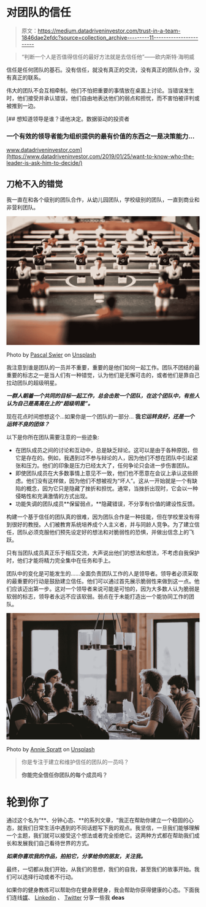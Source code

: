# 对团队的信任

> 原文：<https://medium.datadriveninvestor.com/trust-in-a-team-1846dae2efdc?source=collection_archive---------11----------------------->

> “判断一个人是否值得信任的最好方法就是去信任他”——欧内斯特·海明威

信任是任何团队的基石。没有信任，就没有真正的交流，没有真正的团队合作，没有真正的联系。

伟大的团队不会互相牵制。他们不怕把重要的事情放在桌面上讨论。当错误发生时，他们接受并承认错误，他们自由地表达他们的弱点和担忧，而不害怕被评判或被推到一边。

[](https://www.datadriveninvestor.com/2019/01/25/want-to-know-who-the-leader-is-ask-him-to-decide/) [## 想知道领导是谁？请他决定。数据驱动的投资者

### 一个有效的领导者能为组织提供的最有价值的东西之一是决策能力…

www.datadriveninvestor.com](https://www.datadriveninvestor.com/2019/01/25/want-to-know-who-the-leader-is-ask-him-to-decide/) 

## 刀枪不入的错觉

我一直在和各个级别的团队合作，从幼儿园团队，学校级别的团队，一直到商业和非营利团队。

![](img/91a1011568f0f7c0e8c2536caca3f830.png)

Photo by [Pascal Swier](https://unsplash.com/@pascalswier16?utm_source=unsplash&utm_medium=referral&utm_content=creditCopyText) on [Unsplash](https://unsplash.com/s/photos/team?utm_source=unsplash&utm_medium=referral&utm_content=creditCopyText)

我注意到谁是团队的一员并不重要，重要的是他们如何一起工作。团队不团结的最重要的标志之一是当人们有一种错觉，认为他们是无懈可击的，或者他们是靠自己拉动团队的超级明星。

***一群人朝着一个共同的目标一起工作，总会击败一个团队，在这个团队中，有些人认为自己是高高在上的“超级明星”。***

现在花点时间想想这个…如果你是一个团队的一部分… **我*它运转良好，还是一个运转不良的团体？***

以下是你所在团队需要注意的一些迹象:

*   在团队成员之间的讨论和互动中，总是缺乏辩论。这可以是由于各种原因，但它是存在的。例如，我遇到过不参与辩论的人，因为他们不想在团队中引起紧张和压力。他们的印象是压力已经太大了，任何争论只会进一步伤害团队。
*   即使团队成员在大多数事情上意见不一致，他们也不愿意在会议上承认这些顾虑。他们没有这样做，因为他们不想被视为“坏人”。这从一开始就是一个有缺陷的概念，因为它只是隐藏了挫折和担忧。通常，当挫折出现时，它会以一种侵略性和充满激情的方式出现。
*   功能失调的团队成员**保留弱点，**隐藏错误，不分享有价值的建设性反馈。

构建一个基于信任的团队真的很难，因为团队合作是一种技能，但在学校里没有得到很好的教授。人们被教育系统培养成个人主义者，并与同龄人竞争。为了建立信任，团队必须克服他们预先设定好的想法和对脆弱性的恐惧，并做出信念上的飞跃。

只有当团队成员真正乐于相互交流，大声说出他们的想法和想法，不考虑自我保护时，他们才能将精力完全集中在任务和手上。

团队中的变化是可能发生的……全面负责团队工作的人是领导者。领导者必须采取的最重要的行动是鼓励建立信任。他们可以通过首先展示脆弱性来做到这一点。他们应该迈出第一步。这对一个领导者来说可能是可怕的，因为大多数人认为脆弱是软弱的标志，领导者永远不应该软弱。弱点在于未能打造出一个能协同工作的团队。

![](img/58f9c41d1a8963e339121a5ad617323a.png)

Photo by [Annie Spratt](https://unsplash.com/@anniespratt?utm_source=unsplash&utm_medium=referral&utm_content=creditCopyText) on [Unsplash](https://unsplash.com/s/photos/business-team?utm_source=unsplash&utm_medium=referral&utm_content=creditCopyText)

> 你是专注于建立和维护信任的团队的一员吗？
> 
> **你能完全信任你团队的每个成员吗？**

# 轮到你了

通过这个名为“**、分钟心态、**的系列文章，“我正在帮助你建立一个稳固的心态，就我们日常生活中遇到的不同话题写下我的观点。我坚信，一旦我们能够理解一个主题，我们就可以接受这个想法或者完全拒绝它。这两种方式都在帮助我们成长和发展我们自己看待世界的方式。

***如果你喜欢我的作品，拍拍它，分享给你的朋友，关注我。***

最终，一切都从我们开始，从我们的思想，我们的自我，甚至我们的故事开始。我们可以选择行动或者不行动。

如果你的健身教练可以帮助你在健身房健身，我会帮助你获得健康的心态。下面我们连线[媒](https://medium.com/@aurelianvictorcotuna?source=post_page---------------------------)、 [Linkedin](https://www.linkedin.com/in/aurelian-victor-cotuna-a0a0a553/?source=post_page---------------------------) 、 [Twitter](https://twitter.com/@aureliancotuna?source=post_page---------------------------) 分享一些我 **deas**